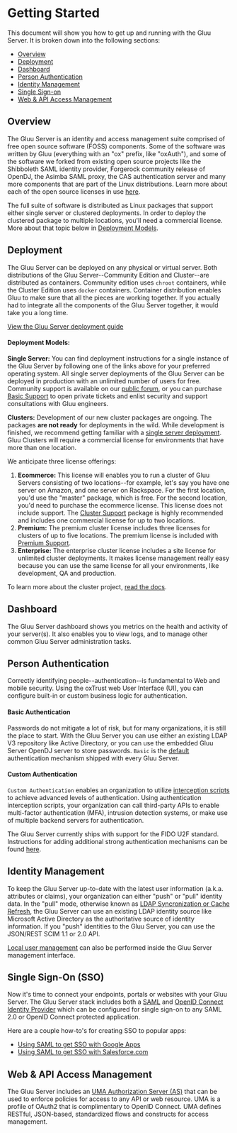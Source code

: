 # Getting Started

This document will show you how to get up and running with the Gluu
Server. It is broken down into the following sections:

- [Overview](#overview)
- [Deployment](#deployment)
- [Dashboard](#dashboard)
- [Person Authentication](#person-authentication)
- [Identity Management](#identity-management)
- [Single Sign-on](#single-sign-on-sso)
- [Web & API Access Management](#web--api-access-management)

## Overview
The Gluu Server is an identity and access management suite comprised of
free open source software (FOSS) components. Some of the software was
written by Gluu (everything with an "ox" prefix, like "oxAuth"), and
some of the software we forked from existing open source projects like
the Shibboleth SAML identity provider, Forgerock community release of
OpenDJ, the Asimba SAML proxy, the CAS authentication server and many
more components that are part of the Linux distributions. Learn more
about each of the open source licenses in use
[here](../introduction/index.md#licenses).

The full suite of software is distributed as Linux packages that support
either single server or clustered deployments. In order to deploy the
clustered package to multiple locations, you'll need a commercial
license. More about that topic below in [Deployment
Models](#deployment-models).

## Deployment
The Gluu Server can be deployed on any physical or virtual server. Both
distributions of the Gluu Server--Community Edition and Cluster--are
distributed as containers. Community edition uses `chroot` containers,
while the Cluster Edition uses `docker` containers. Container
distribution enables Gluu to make sure that all the pieces are working
together. If you actually had to integrate all the components of the
Gluu Server together, it would take you a long time.

[View the Gluu Server deployment guide](../deployment/index.md)

#### Deployment Models:
**Single Server:** You can find deployment instructions for a single
instance of the Gluu Server by following one of the links above for your
preferred operating system. All single server deployments of the Gluu
Server can be deployed in production with an unlimited number of users
for free. Community support is available on our [public
forum](http://support.gluu.org), or you can purchase [Basic
Support](http://gluu.org/pricing) to open private tickets and enlist
security and support consultations with Gluu engineers.

**Clusters:** Development of our new cluster packages are ongoing. The
packages **are not ready** for deployments in the wild. While
development is finished, we recommend getting familiar with a [single
server deployment](../deployment/index.md). Gluu Clusters will require a
commercial license for environments that have more than one location.

We anticipate three license offerings:

1. **Ecommerce:** This license will enables you to run a cluster of Gluu
Servers consisting of two locations--for example, let's say you have one
server on Amazon, and one server on Rackspace. For the first location,
you'd use the "master" package, which is free. For the second location,
you'd need to purchase the ecommerce license. This license does not
include support. The [Cluster  Support](http://gluu.org/pricing) package
is highly recommended and includes one commercial license for up to two
locations.
2. **Premium:** The premium cluster license includes three licenses for
clusters of up to five locations. The premium license is included with
[Premium Support](http://gluu.org/pricing).
3. **Enterprise:** The enterprise cluster license includes a site
license for unlimited cluster deployments. It makes license management
really easy because you can use the same license for all your
environments, like development, QA and production.

To learn more about the cluster project, [read the
docs](http://gluu.org/docs-cluster).

## Dashboard
The Gluu Server dashboard shows you metrics on the health and activity
of your server(s). It also enables you to view logs, and to manage other
common Gluu Server administration tasks.

## Person Authentication
Correctly identifying people--authentication--is fundamental to Web and
mobile security. Using the oxTrust web User Interface (UI), you can
configure built-in or custom business logic for authentication.

#### Basic Authentication
Passwords do not mitigate a lot of risk, but for many organizations, it
is still the place to start. With the Gluu Server you can use either an
existing LDAP V3 repository like Active Directory, or you can use the
embedded Gluu Server OpenDJ server to store passwords. `Basic` is the
[default](../configuration/index.md#manage-authentication)
authentication mechanism shipped with every Gluu Server.

#### Custom Authentication
`Custom Authentication` enables an organization to utilize [interception
scripts](../../reference/interception-scripts/index.md#overview) to
achieve advanced levels of authentication. Using authentication
interception scripts, your organization can call third-party APIs to
enable multi-factor authentication (MFA), intrusion detection systems,
or make use of multiple backend servers for authentication.

The Gluu Server currently ships with support for the FIDO U2F standard.
Instructions for adding additional strong authentication mechanisms can
be found
[here](../../reference/interception-scripts/index.md#authentication).

## Identity Management

To keep the Gluu Server up-to-date with the latest user information
(a.k.a. attributes or claims), your organization can either "push" or
"pull" identity data. In the "pull" mode, otherwise known as [LDAP
Syncronization or Cache
Refresh](../../admin-guide/cache-refresh/index.md), the Gluu Server can
use an existing LDAP identity source like Microsoft Active Directory as
the authoritative source of identity information. If you "push"
identities to the Gluu Server, you can use the JSON/REST SCIM 1.1 or 2.0
API.

[Local user management](../user-management/index.md#local-user-management) 
can also be performed inside the Gluu Server management interface.


## Single Sign-On (SSO)
Now it's time to connect your endpoints, portals or websites with your
Gluu Server. The Gluu Server stack includes both a
[SAML](../saml/index.md) and [OpenID Connect Identity
Provider](../openid-connect/index.md) which can be configured for single
sign-on to any SAML 2.0 or OpenID Connect protected application.

Here are a couple how-to's for creating SSO to popular apps:

- [Using SAML to get SSO with Google Apps](../../articles/google-saml.md)
- [Using SAML to get SSO with Salesforce.com](../../articles/salesforce-sso.md)

## Web & API Access Management
The Gluu Server includes an [UMA Authorization Server
(AS)](../uma/index.md) that can be used to enforce policies for access
to any API or web resource. UMA is a profile of OAuth2 that is
complimentary to OpenID Connect. UMA defines RESTful, JSON-based,
standardized flows and constructs for access management.
